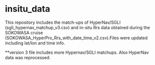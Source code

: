 # insitu_data

This repository includes the match-ups of HyperNav/SGLI (sgli_hypernav_matchup_v3.csv) and in-situ Rrs data obtained during the SOKOWASA cruise (SOKOWASA_HyperPro_Rrs_with_date_time_v2.csv).Files were updated including lat/lon and time info.

**version 3 file includes more Hypernav/SGLI matchups. Also HyperNav data was reprocessed.
